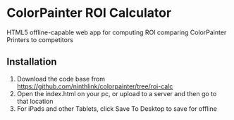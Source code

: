 # ColorPainter ROI Calculator

HTML5 offline-capable web app for computing ROI comparing ColorPainter Printers to competitors

## Installation

1. Download the code base from https://github.com/ninthlink/colorpainter/tree/roi-calc
2. Open the index.html on your pc, or upload to a server and then go to that location
3. For iPads and other Tablets, click Save To Desktop to save for offline
